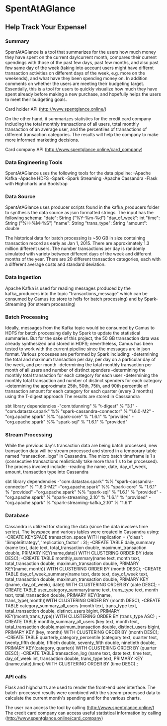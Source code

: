# SpentAtAGlance
## Help Track Your Expense!

### Summary
SpentAtAGlance is a tool that summarizes for the users how much money they have spent on the current day/current month, compares their current spendings with those of the past few days, past few months, and also past few same day of the week (taking into account users might have differnt transaction activities on different days of the week, e.g. more on the weekends), and what have they been spending money on.  In addition comments on whether the users are meeting their budgeting target.  Essentially, this is a tool for users to quickly visualize how much they have spent already before making a new purchase, and hopefully helps the users to meet their budgeting goals.

Card holder API (http://www.spentglance.online/)


On the other hand, it summarizes statistics for the credit card company including the total monthly transactions of all users, total monthly transaction of an average user, and the percentiles of transactions of different transaction categories.  The results will help the company to make more informed marketing decisions.

Card company API (http://www.spentglance.online/card_company)

### Data Engineering Tools
SpentAtAGlance uses the following tools for the data pipeline:
-Apache Kafka
-Apache HDFS
-Spark
-Spark Streaming
-Apache Cassandra
-Flask with Highcharts and Bootstrap

### Data Source
SpentAtAGlance uses producer scripts found in the kafka_producers folder to synthesis the data source as json formatted strings. The input has the following schema:
"date": String      ("%Y-%m-%d")
"day_of_week": int
"time": String      ("%H-%M-%S")
"name": String
"trans_type": String
"amount": double

The historical data for batch processing is ~50 GB in size containing transaction record as early as Jan 1, 2015.  There are approximately 1.3 million different users.  The number transactions per day is randomly simulated with variety between different days of the week and different months of the year.  There are 20 different transaction categories, each with a different average costs and standard deviation.  

### Data Ingestion
Apache Kafka is used for reading messages produced by the kafka_producers into the topic "transactions_message" which can be consumed by Camus (to store to hdfs for batch processing) and by Spark-Streaming (for stream processing)

### Batch Processing
Ideally, messages from the Kafka topic would be consumed by Camus to HDFS for batch processing daily by Spark to update the statistical summaries.  But for the sake of this project, the 50 GB transaction data was already synthesized and stored in HDFS; nevertheless, Camus has been tested to work with the current pipeline since the messages are in json format.
Various processes are performed by Spark including:
-determining the total and maximum transaction per day, per day on a particular day of the week, and per month
-determining the total monthly transaction per month of all users and number of distinct spenders
-determining the monthly total transaction for each category for each user
-determining the monthly total transaction and number of distinct spenders for each category
-determining the approximate 25th, 50th, 75th, and 90th percentile of transaction amount for each category for each quarter (every 3 months) using the T-digest approach
The results are stored in Casssandra

sbt library dependencies
-"com.tdunning" % "t-digest" % "3.1"
-"com.datastax.spark" %% "spark-cassandra-connector" % "1.6.0-M2"
-"org.apache.spark" %% "spark-core" % "1.6.1" % "provided"
-"org.apache.spark" %% "spark-sql" % "1.6.1" % "provided"


### Stream Processing
While the previous day's transaction data are being batch processed, new transaction data will be stream processed and stored in a temporary table named "transaction_logs" in Cassandra.  The micro batch timeframe is 1 s (consecutive transactions realistically take more than 1 s to be processed).  The process involved include:
-reading the name, date, day_of_week, amount, transaction type into Cassandra

sbt library dependencies
-"com.datastax.spark" %% "spark-cassandra-connector" % "1.6.0-M2"
-"org.apache.spark" %% "spark-core" % "1.6.1" % "provided"
-"org.apache.spark" %% "spark-sql" % "1.6.1" % "provided"
-"org.apache.spark" % "spark-streaming_2.10" % "1.6.1" % "provided"
-"org.apache.spark" % "spark-streaming-kafka_2.10" % "1.6.1"


### Database
Cassandra is utilized for storing the data (since the data involves time series).  The keyspace and various tables were created in Cassandra using:
-CREATE KEYSPACE transaction_space WITH replication = {'class': 'SimpleStrategy', 'replication_factor' : 3};
  -CREATE TABLE daily_summary (name text, date text, total_transaction double, maximum_transaction double, PRIMARY KEY(name,date)) WITH CLUSTERING ORDER BY (date DESC);
  -CREATE TABLE monthly_summary(name text, month text, total_transaction double, maximum_transaction double, PRIMARY KEY(name, month)) WITH CLUSTERING ORDER BY (month DESC);
  -CREATE TABLE day_of_week_summary(name text, date text, day_of_week text, total_transaction double, maximum_transaction double, PRIMARY KEY ((name, day_of_week), date)) WITH CLUSTERING ORDER BY (date DESC);
  -CREATE TABLE user_category_summary(name text, trans_type text, month text, total_transaction double, PRIMARY KEY((name, trans_type),month))WITH CLUSTERING ORDER BY (month DESC);
  -CREATE TABLE category_summary_all_users (month text, trans_type text, total_transaction double, distinct_users bigint, PRIMARY KEY(month,trans_type)) WITH CLUSTERING ORDER BY (trans_type ASC) ;
  -CREATE TABLE monthly_summary_all_users (key text, month text, total_transaction double,maximum_transaction double, distinct_users bigint, PRIMARY KEY (key, month)) WITH CLUSTERING ORDER BY (month DESC);
  -CREATE TABLE quarterly_category_percentile (category text, quarter text, twenty_fifth double, fiftieth double, seventy_fifth double, ninetieth double, PRIMARY KEY(category, quarter)) WITH CLUSTERING ORDER BY (quarter DESC);
  -CREATE TABLE transaction_log (name text, date text, time text, day_of_week int, transaction double, trans_type text, PRIMARY KEY ((name,date),time)) WITH CLUSTERING ORDER BY (time DESC) ;

### API calls
Flask and highcharts are used to render the front-end user interface.  The batch-processed results were combined with the stream-processed data to calculate the current month's spending and for the various charts.

The user can access the tool by calling (http://www.spentglance.online/)
The credit card company can access useful statistical information by calling (http://www.spentglance.online/card_company)





